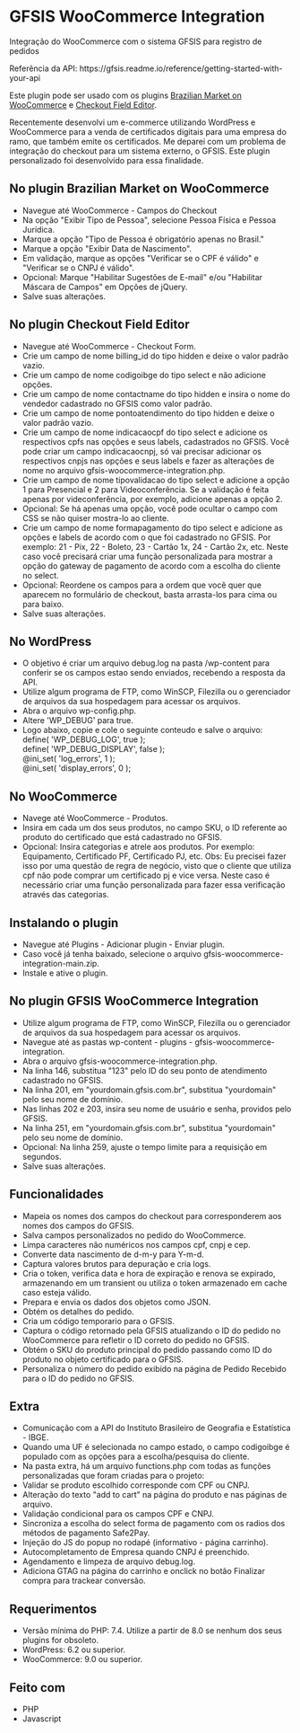 # GFSIS WooCommerce Integration
<p>Integração do WooCommerce com o sistema GFSIS para registro de pedidos</p>
<p>Referência da API: https://gfsis.readme.io/reference/getting-started-with-your-api</p>
<p>Este plugin pode ser usado com os plugins <a href="https://br.wordpress.org/plugins/woocommerce-extra-checkout-fields-for-brazil/">Brazilian Market on WooCommerce</a> e <a href="https://br.wordpress.org/plugins/woo-checkout-field-editor-pro/">Checkout Field Editor</a>.</p>
<p>Recentemente desenvolvi um e-commerce utilizando WordPress e WooCommerce para a venda de certificados digitais para uma empresa do ramo, que também emite os certificados. Me deparei com um problema de integração do checkout para um sistema externo, o GFSIS. Este plugin personalizado foi desenvolvido para essa finalidade.</p>
<h2>No plugin Brazilian Market on WooCommerce</h2>
<ul>
<li>Navegue até WooCommerce - Campos do Checkout
<li>Na opção "Exibir Tipo de Pessoa", selecione Pessoa Física e Pessoa Jurídica.</li>
<li>Marque a opção "Tipo de Pessoa é obrigatório apenas no Brasil."</li>
<li>Marque a opção "Exibir Data de Nascimento".</li>
<li>Em validação, marque as opções "Verificar se o CPF é válido" e "Verificar se o CNPJ é válido".</li>
<li>Opcional: Marque "Habilitar Sugestões de E-mail" e/ou "Habilitar Máscara de Campos" em Opções de jQuery.</li>
<li>Salve suas alterações.</li>
</ul>
<h2>No plugin Checkout Field Editor</h2>
<ul>
<li>Navegue até WooCommerce - Checkout Form.</li>
<li>Crie um campo de nome billing_id do tipo hidden e deixe o valor padrão vazio.</li>
<li>Crie um campo de nome codigoibge do tipo select e não adicione opções.</li>
<li>Crie um campo de nome contactname do tipo hidden e insira o nome do vendedor cadastrado no GFSIS como valor padrão.</li>
<li>Crie um campo de nome pontoatendimento do tipo hidden e deixe o valor padrão vazio.</li>
<li>Crie um campo de nome indicacaocpf do tipo select e adicione os respectivos cpfs nas opções e seus labels, cadastrados no GFSIS. Você pode criar um campo indicacaocnpj, só vai precisar adicionar os respectivos cnpjs nas opções e seus labels e fazer as alterações de nome no arquivo gfsis-woocommerce-integration.php.</li>
<li>Crie um campo de nome tipovalidacao do tipo select e adicione a opção 1 para Presencial e 2 para Videoconferência. Se a validação é feita apenas por videconferência, por exemplo, adicione apenas a opção 2.</li>
<li>Opcional: Se há apenas uma opção, você pode ocultar o campo com CSS se não quiser mostra-lo ao cliente.</li>
<li>Crie um campo de nome formapagamento do tipo select e adicione as opções e labels de acordo com o que foi cadastrado no GFSIS. Por exemplo: 21 - Pix, 22 - Boleto, 23 - Cartão 1x, 24 - Cartão 2x, etc. Neste caso você precisará criar uma função personalizada para mostrar a opção do gateway de pagamento de acordo com a escolha do cliente no select.</li>
<li>Opcional: Reordene os campos para a ordem que você quer que aparecem no formulário de checkout, basta arrasta-los para cima ou para baixo.</li>
<li>Salve suas alterações.</li>
</ul>
<h2>No WordPress</h2>
<ul>
<li>O objetivo é criar um arquivo debug.log na pasta /wp-content para conferir se os campos estao sendo enviados, recebendo a resposta da API.</li>
<li>Utilize algum programa de FTP, como WinSCP, Filezilla ou o gerenciador de arquivos da sua hospedagem para acessar os arquivos.</li>
<li>Abra o arquivo wp-config.php.</li>
<li>Altere 'WP_DEBUG' para true.</li>
<li>Logo abaixo, copie e cole o seguinte conteudo e salve o arquivo:<br>
define( 'WP_DEBUG_LOG', true );<br>
define( 'WP_DEBUG_DISPLAY', false );<br>
@ini_set( 'log_errors', 1 );<br>
@ini_set( 'display_errors', 0 );
</li>
</ul>
<h2>No WooCommerce</h2>
<ul>
<li>Navege até WooCommerce - Produtos.</li>
<li>Insira em cada um dos seus produtos, no campo SKU, o ID referente ao produto do certificado que está cadastrado no GFSIS.</li>
<li>Opcional: Insira categorias e atrele aos produtos. Por exemplo: Equipamento, Certificado PF, Certificado PJ, etc. Obs: Eu precisei fazer isso por uma questão de regra de negócio, visto que o cliente que utiliza cpf não pode comprar um certificado pj e vice versa. Neste caso é necessário criar uma função personalizada para fazer essa verificação através das categorias.</li>
</ul>
<h2>Instalando o plugin</h2>
<ul>
<li>Navegue até Plugins - Adicionar plugin - Enviar plugin.</li>
<li>Caso você já tenha baixado, selecione o arquivo gfsis-woocommerce-integration-main.zip.</li>
<li>Instale e ative o plugin.</li>
</ul>
<h2>No plugin GFSIS WooCommerce Integration</h2>
<ul>
<li>Utilize algum programa de FTP, como WinSCP, Filezilla ou o gerenciador de arquivos da sua hospedagem para acessar os arquivos.</li>
<li>Navegue até as pastas wp-content - plugins - gfsis-woocommerce-integration.</li>
<li>Abra o arquivo gfsis-woocommerce-integration.php.</li>
<li>Na linha 146, substitua "123" pelo ID do seu ponto de atendimento cadastrado no GFSIS.</li>
<li>Na linha 201, em "yourdomain.gfsis.com.br", substitua "yourdomain" pelo seu nome de domínio.</li>
<li>Nas linhas 202 e 203, insira seu nome de usuário e senha, providos pelo GFSIS.</li>
<li>Na linha 251, em "yourdomain.gfsis.com.br", substitua "yourdomain" pelo seu nome de domínio.</li>
<li>Opcional: Na linha 259, ajuste o tempo limite para a requisição em segundos.</li>
<li>Salve suas alterações.</li>
</ul>
<h2>Funcionalidades</h2>
<ul>
<li>Mapeia os nomes dos campos do checkout para corresponderem aos nomes dos campos do GFSIS.</li>
<li>Salva campos personalizados no pedido do WooCommerce.</li>
<li>Limpa caracteres não numéricos nos campos cpf, cnpj e cep.</li>
<li>Converte data nascimento de d-m-y para Y-m-d.</li>
<li>Captura valores brutos para depuração e cria logs.</li>
<li>Cria o token, verifica data e hora de expiração e renova se expirado, armazenando em um transient ou utiliza o token armazenado em cache caso esteja válido.</li>
<li>Prepara e envia os dados dos objetos como JSON.</li>
<li>Obtém os detalhes do pedido.</li>
<li>Cria um código temporario para o GFSIS.</li>
<li>Captura o código retornado pela GFSIS atualizando o ID do pedido no WooCommerce para refletir o ID correto do pedido no GFSIS.</li>
<li>Obtém o SKU do produto principal do pedido passando como ID do produto no objeto certificado para o GFSIS.</li>
<li>Personaliza o número do pedido exibido na página de Pedido Recebido para o ID do pedido no GFSIS.</li>
</ul>
<h2>Extra</h2>
<ul>
<li>Comunicação com a API do Instituto Brasileiro de Geografia e Estatística - IBGE.</li>
<li>Quando uma UF é selecionada no campo estado, o campo codigoibge é populado com as opções para a escolha/pesquisa do cliente.</li>
<li>Na pasta extra, há um arquivo functions.php com todas as funções personalizadas que foram criadas para o projeto:</li>
<li>Validar se produto escolhido corresponde com CPF ou CNPJ.</li>
<li>Alteração do texto "add to cart" na página do produto e nas páginas de arquivo.</li>
<li>Validação condicional para os campos CPF e CNPJ.</li>
<li>Sincroniza a escolha do select forma de pagamento com os radios dos métodos de pagamento Safe2Pay.</li>
<li>Injeção do JS do popup no rodapé (informativo - página carrinho).</li>
<li>Autocompletamento de Empresa quando CNPJ é preenchido.</li>
<li>Agendamento e limpeza de arquivo debug.log.</li>
<li>Adiciona GTAG na página do carrinho e onclick no botão Finalizar compra para trackear conversão.</li>
</ul>
<h2>Requerimentos</h2>
<ul>
<li>Versão mínima do PHP: 7.4. Utilize a partir de 8.0 se nenhum dos seus plugins for obsoleto.</li>
<li>WordPress: 6.2 ou superior.</li>
<li>WooCommerce: 9.0 ou superior.</li>
</ul>
<h2>Feito com</h2>
<ul>
<li>PHP</li>
<li>Javascript</li>
</ul>
